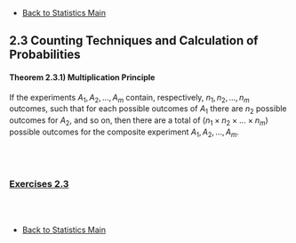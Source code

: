 * [Back to Statistics Main](../../main.md)

## 2.3 Counting Techniques and Calculation of Probabilities

#### Theorem 2.3.1) Multiplication Principle
If the experiments $A_1, A_2,...,A_m$ contain, respectively, $n_1, n_2,...,n_m$ outcomes, such that for each possible outcomes of $A_1$ there are $n_2$ possible outcomes for $A_2$, and so on, then there are a total of $(n_1 \times n_2 \times ... \times n_m)$ possible outcomes for the composite experiment $A_1, A_2,...,A_m$.

<br><br>

### [Exercises 2.3](./exercises.md)

<br><br>

* [Back to Statistics Main](../../main.md)